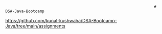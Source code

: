                                                                      # DSA-Java-Bootcamp

https://github.com/kunal-kushwaha/DSA-Bootcamp-Java/tree/main/assignments
